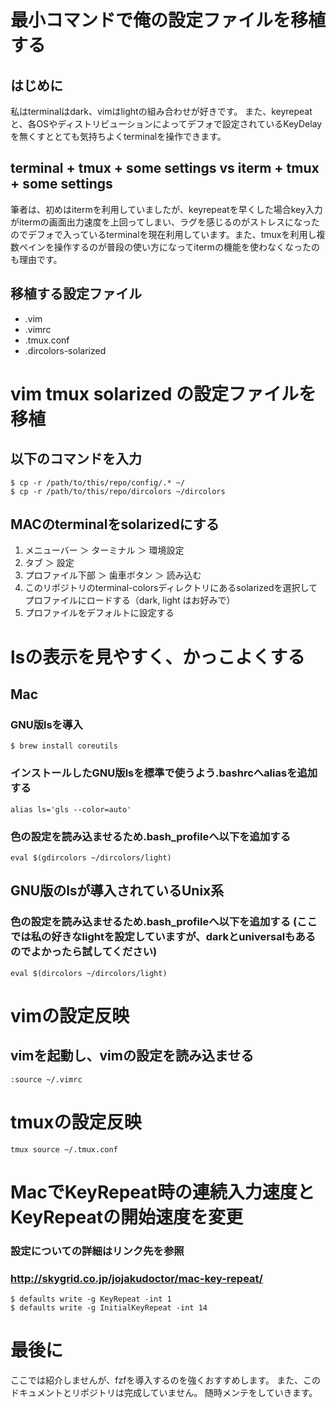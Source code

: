# 最小コマンドで俺の設定ファイルを移植する
## はじめに
私はterminalはdark、vimはlightの組み合わせが好きです。
また、keyrepeatと、各OSやディストリビューションによってデフォで設定されているKeyDelayを無くすととても気持ちよくterminalを操作できます。

## terminal + tmux + some settings vs iterm + tmux + some settings
筆者は、初めはitermを利用していましたが、keyrepeatを早くした場合key入力がitermの画面出力速度を上回ってしまい、ラグを感じるのがストレスになったのでデフォで入っているterminalを現在利用しています。また、tmuxを利用し複数ペインを操作するのが普段の使い方になってitermの機能を使わなくなったのも理由です。

## 移植する設定ファイル
* .vim
* .vimrc
* .tmux.conf
* .dircolors-solarized

# vim tmux solarized の設定ファイルを移植
## 以下のコマンドを入力
```
$ cp -r /path/to/this/repo/config/.* ~/
$ cp -r /path/to/this/repo/dircolors ~/dircolors
```

## MACのterminalをsolarizedにする
1. メニューバー ＞ ターミナル ＞ 環境設定
2. タブ ＞ 設定
3. プロファイル下部 ＞ 歯車ボタン ＞ 読み込む
4. このリポジトリのterminal-colorsディレクトリにあるsolarizedを選択してプロファイルにロードする（dark, light はお好みで）
5. プロファイルをデフォルトに設定する

# lsの表示を見やすく、かっこよくする
## Mac
### GNU版lsを導入
```
$ brew install coreutils
```

### インストールしたGNU版lsを標準で使うよう.bashrcへaliasを追加する
```
alias ls='gls --color=auto'
```

### 色の設定を読み込ませるため.bash_profileへ以下を追加する
```
eval $(gdircolors ~/dircolors/light)
```

## GNU版のlsが導入されているUnix系
### 色の設定を読み込ませるため.bash_profileへ以下を追加する (ここでは私の好きなlightを設定していますが、darkとuniversalもあるのでよかったら試してください)
```
eval $(dircolors ~/dircolors/light)
```

# vimの設定反映
## vimを起動し、vimの設定を読み込ませる
```
:source ~/.vimrc
```

# tmuxの設定反映
```
tmux source ~/.tmux.conf
```

# MacでKeyRepeat時の連続入力速度とKeyRepeatの開始速度を変更
### 設定についての詳細はリンク先を参照
### http://skygrid.co.jp/jojakudoctor/mac-key-repeat/
```
$ defaults write -g KeyRepeat -int 1
$ defaults write -g InitialKeyRepeat -int 14
```

# 最後に
ここでは紹介しませんが、fzfを導入するのを強くおすすめします。
また、このドキュメントとリポジトリは完成していません。
随時メンテをしていきます。

